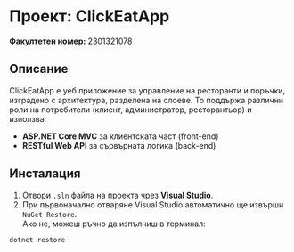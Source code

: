 # Проект: ClickEatApp

**Факултетен номер:** 2301321078

## Описание

ClickEatApp е уеб приложение за управление на ресторанти и поръчки, изградено с архитектура, разделена на слоеве. То поддържа различни роли на потребители (клиент, администратор, ресторантьор) и използва:

- **ASP.NET Core MVC** за клиентската част (front-end)
- **RESTful Web API** за сървърната логика (back-end)

## Инсталация

1. Отвори `.sln` файла на проекта чрез **Visual Studio**.
2. При първоначално отваряне Visual Studio автоматично ще извърши `NuGet Restore`.  
   Ако не, можеш ръчно да изпълниш в терминал:

```bash
dotnet restore
